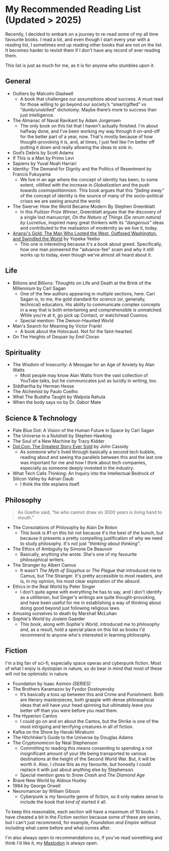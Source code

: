 # My Recommended Reading List (Updated > 2025)

Recently, I decided to embark on a journey to re-read some of my all time favourite books. I read a lot, and even though I start every year with a reading list, I sometimes end up reading other books that are not on the list. It becomes harder to revisit them if I don't have any record of ever reading them.

This list is just as much for me, as it is for anyone who stumbles upon it.

## General

- Outliers by Malcolm Gladwell
  - A book that challenges our assumptions about success. A must read for those willing to go beyond our society’s “smart/gifted” vs “dumb/unskilled” dichotomy. Maybe there’s more to success than just intelligence.
- The Almanac of Naval Ravikant by Adam Jorgensen
  - The only book on this list that I haven't actually finished. I'm about halfway done, and I've been working my way through it on-and-off for the better part of a year, now. That's mostly because of how thought-provoking it is, and, at times, I just feel like I'm better off putting it down and really allowing the ideas to sink in.
- God’s Debris by Scott Adams
- If This is a Man by Primo Levi
- Sapiens by Yuval Noah Harrari
- Identity: The Demand for Dignity and the Politics of Resentment by Francis Fukuyama
  - We live in an age where the concept of _identity_ has been, to some extent, villified with the increase in _Globalization_ and the push towards _cosmopolitannism_. This book argues that this _"fading away"_ of the concept of identity is the source of many of the socio-political crises we are seeing around the world.
- The Swerve: How the World Became Modern By Stephen Greenblatt
  - In this _Pulitzer Prize Winner_, Greenblatt argues that the discovery of a single lost manuscript, _On the Nature of Things (De rerum natura) by Lucretius_, inspired many great thinkers with its _"dangerous"_ ideas and contributed to the realisation of modernity as we live it, today.
- [Anansi's Gold: The Man Who Looted the West, Outfoxed Washington, and Swindled the World](https://www.amazon.com/Anansis-Gold-Outfoxed-Washington-Swindled/dp/1635574730) by Yopeka Yeebo
  - This one is interesting because it's a book about greed. Specifically, how one man pioneered the "advance-fee" scam and why it still works up to today, even though we've almost all heard about it.

## Life

- Billions and Billions: Thoughts on Life and Death at the Brink of the Millennium by Carl Sagan
  - One of the few authors appearing in multiple sections, here. Carl Sagan is, to me, the gold standard for science (or, generally, technical) educators. His ability to communicate complex concepts in a way that is both entertaining and comprehensible is unmatched. While you’re at it, go pick up Contact, or watch/read Cosmos.
  - Special mention: The Demon-Haunted World
- Man's Search for Meaning by Victor Frankl
  - A book about the Holocaust. Not for the faint-hearted.
- On The Heights of Despair by Emil Cioran

## Spirituality

- The Wisdom of Insecurity: A Messgae for an Age of Anxiety by Alan Watts
  - Most people may know Alan Watts from the vast collection of YouTube talks, but he communicates just as lucidly in writing, too.
- Siddhartha by Herman Hesse
- The Alchemist by Paulo Coelho
- What The Buddha Taught by Walpola Rahula
- When the body says no by Dr. Gabor Mate

## Science & Technology

- Pale Blue Dot: A Vision of the Human Future in Space by Carl Sagan
- The Universe in a Nutshell by Stephen Hawking
- The Soul of a New Machine by Tracy Kidder
- [Dot.Con: The Greatest Story Ever Sold](https://www.amazon.com/Dot-Greatest-Story-Ever-Sold/dp/0060008806) by John Cassidy
  - As someone who's lived through basically a second tech bubble, reading about and seeing tha parallels between this and the last one was important for me and how I think about tech companies, especially as someone deeply invested in the industry.
- What Tech Calls Thinking: An Inquiry into the Intellectual Bedrock of Silicon Valley by Adrian Daub
  - I think the title explains itself.

## Philosophy

> As Goethe said, "he who cannot draw on 3000 years is living hand to mouth."

- The Consolations of Philosophy by Alain De Boton
  - This book is #1 on this list not because it's the best of the bunch, but because it presents a pretty compelling justification of why we need to study philosophy. It's not just _"thinking about thinking"_.
- The Ethics of Ambiguity by Simone De Beauvoir
  - Basically, anything she wrote. She's one of my favourite philosophical writers.
- The Stranger by Albert Camus
  - It wasn't _The Myth of Sisyphus_ or _The Plague_ that introduced me to Camus, but The Stranger. It's pretty accessible to most readers, and is, in my opinion, his most clear exploration of _the absurd_.
- Ethics in the Real World by Peter Singer
  - I don't quite agree with everything he has to say, and I don't identify as a _utilitarian_, but Singer's writings are quite thought-provoking, and have been useful for me in establishing a way of thinking about doing good beyond just following religious laws.
- Amusing ourselves to death by Marshall McLuhan
- Sophie's World by Jostein Gaarder
  - This book, along with _Sophie's World_, introduced me to philosophy and, as a result, hold a special place on this list as books I'd recommend to anyone who's interested in learning philosophy.

## Fiction

I'm a big fan of sci-fi, especially space operas and cyberpunk fiction. Most of what I enjoy is dystopian in nature, so do bear in mind that most of these will not be optimistic in nature.

- Foundation by Isaac Asimov _(SERIES)_
- The Brothers Karamazov by Fyodor Dostoyevsky
  - It’s basically a toss up between this and Crime and Punishment. Both are literary masterpieces, both grapple with dense philosophical ideas that will have your head spinning but ultimately leave you better off than you were before you read them.
- The Hyperion Cantos
  - I could go on and on about the Cantos, but the Shrike is one of the most intriguing and terrifying creatures in all of fiction.
- Kafka on the Shore by Haruki Mirakumi
- The Hitchhiker’s Guide to the Universe by Douglas Adams
- The Cryptonomicon by Neal Stephenson
  - Committing to reading this means consenting to spending a not insignificant amount of your life being transported to various destinations at the height of the Second World War. But, it will be worth it. Also, I chose this as my favourite, but honestly I could replace it with just about anything else by Stephenson.
  - Special mention goes to _Snow Crash_ and _The Diamond Age_
- Brave New World by Aldous Huxley
- 1984 by George Orwell
- Neuromancer by William Gibson
  - Cyberpunk is my favourite genre of fiction, so it only makes sense to include the book that _kind of_ started it all.

To keep this reasonable, each section will have a maximum of 10 books. I have cheated a bit in the _Fiction_ section because some of these are series, but I can't just recommend, for example, _Foundation and Empire_ without including what came before and what comes after.

I'm also always open to recommendations so, if you've read something and think I'd like it, my [Mastodon](https://hachyderm.io/@ta1da) is always open.
